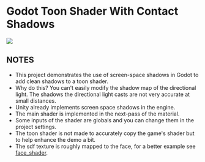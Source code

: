 # Godot Toon Shader With Contact Shadows
![](./preview.gif)

## NOTES
* This project demonstrates the use of screen-space shadows in Godot to add clean shadows to a toon shader.
* Why do this? You can't easily modify the shadow map of the directional light. The shadows the directional light casts are not very accurate at small distances.
* Unity already implements screen space shadows in the engine.
* The main shader is implemented in the next-pass of the material.
* Some inputs of the shader are globals and you can change them in the project settings.
* The toon shader is not made to accurately copy the game's shader but to help enhance the demo a bit.
* The sdf texture is roughly mapped to the face, for a better example see [face_shader](https://github.com/evident0/Face_Toon_Shader).
